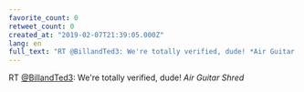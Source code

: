 ```yaml
---
favorite_count: 0
retweet_count: 0
created_at: "2019-02-07T21:39:05.000Z"
lang: en
full_text: "RT @BillandTed3: We're totally verified, dude! *Air Guitar Shred*"
---
```


RT [@BillandTed3](https://twitter.com/BillandTed3): We're totally verified,
dude! _Air Guitar Shred_
